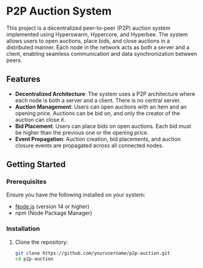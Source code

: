 # P2P Auction System

This project is a decentralized peer-to-peer (P2P) auction system implemented using Hyperswarm, Hypercore, and Hyperbee. The system allows users to open auctions, place bids, and close auctions in a distributed manner. Each node in the network acts as both a server and a client, enabling seamless communication and data synchronization between peers.

## Features

- **Decentralized Architecture**: The system uses a P2P architecture where each node is both a server and a client. There is no central server.
- **Auction Management**: Users can open auctions with an item and an opening price. Auctions can be bid on, and only the creator of the auction can close it.
- **Bid Placement**: Users can place bids on open auctions. Each bid must be higher than the previous one or the opening price.
- **Event Propagation**: Auction creation, bid placements, and auction closure events are propagated across all connected nodes.

## Getting Started

### Prerequisites

Ensure you have the following installed on your system:

- [Node.js](https://nodejs.org/) (version 14 or higher)
- npm (Node Package Manager)

### Installation

1. Clone the repository:

   ```bash
   git clone https://github.com/yourusername/p2p-auction.git
   cd p2p-auction